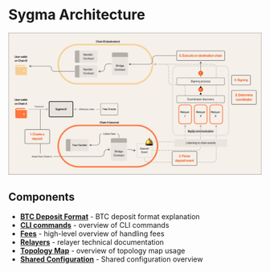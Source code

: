 # Sygma Architecture

![](/docs/resources/sygma-arhitecture.png)

## Components

- **[BTC Deposit Format](/docs/general/BTC-Deposit-Format.md)** - BTC deposit format explanation
- **[CLI commands](/docs/general/CLI.md)** - overview of CLI commands
- **[Fees](/docs/general/Fees.md)** - high-level overview of handling fees
- **[Relayers](/docs/Home.md)** - relayer technical documentation
- **[Topology Map](/docs/general/Topology.md)** - overview of topology map usage
- **[Shared Configuration](https://github.com/sygmaprotocol/sygma-shared-configuration)** - Shared configuration overview
